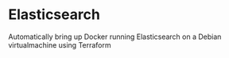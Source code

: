 # Elasticsearch
Automatically bring up Docker running Elasticsearch on a Debian virtualmachine using Terraform
